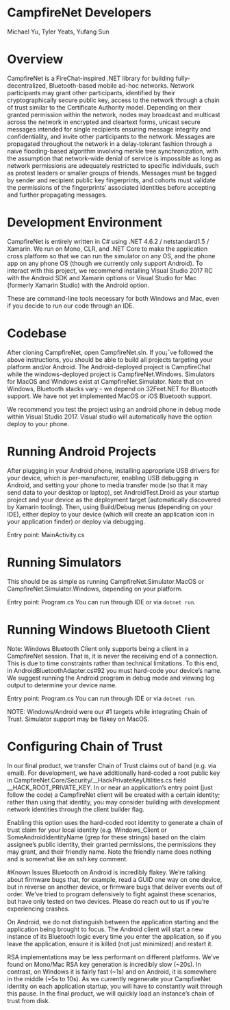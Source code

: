 # CampfireNet Developers
Michael Yu, Tyler Yeats, Yufang Sun

# Overview
CampfireNet is a FireChat-inspired .NET library for building fully-decentralized, Bluetooth-based mobile ad-hoc networks. Network participants may grant other participants, identified by their cryptographically secure public key, access to the network through a chain of trust similar to the Certificate Authority model. Depending on their granted permission within the network, nodes may broadcast and multicast across the network in encrypted and cleartext forms, unicast secure messages intended for single recipients ensuring message integrity and confidentiality, and invite other participants to the network. Messages are propagated throughout the network in a delay-tolerant fashion through a naive flooding-based algorithm involving merkle tree synchronization, with the assumption that network-wide denial of service is impossible as long as network permissions are adequately restricted to specific individuals, such as protest leaders or smaller groups of friends. Messages must be tagged by sender and recipient public key fingerprints, and cohorts must validate the permissions of the fingerprints’ associated identities before accepting and further propagating messages.

# Development Environment
CampfireNet is entirely written in C# using .NET 4.6.2 / netstandard1.5 / Xamarin. We run on Mono, CLR, and .NET Core to make the application cross platform so that we can run the simulator on any OS, and the phone app on any phone OS (though we currently only support Android). To interact with this project, we recommend installing Visual Studio 2017 RC with the Android SDK and Xamarin options or Visual Studio for Mac (formerly Xamarin Studio) with the Android option. 

These are command-line tools necessary for both Windows and Mac, even if you decide to run our code through an IDE.

# Codebase
After cloning CampfireNet, open CampfireNet.sln. If you¡¯ve followed the above instructions, you should be able to build all projects targeting your platform and/or Android. The Android-deployed project is CampfireChat while the windows-deployed project is CampfireNet.Windows. Simulators for MacOS and Windows exist at CampfireNet.Simulator.
Note that on Windows, Bluetooth stacks vary - we depend on 32Feet.NET for Bluetooth support. We have not yet implemented MacOS or iOS Bluetooth support.

We recommend you test the project using an android phone in debug mode within Visual Studio 2017. Visual studio will automatically have the option deploy to your phone.

# Running Android Projects
After plugging in your Android phone, installing appropriate USB drivers for your device, which is per-manufacturer, enabling USB debugging in Android, and setting your phone to media transfer mode (so that it may send data to your desktop or laptop), set AndroidTest.Droid as your startup project and your device as the deployment target (automatically discovered by Xamarin tooling). Then, using Build/Debug menus (depending on your IDE), either deploy to your device (which will create an application icon in your application finder) or deploy via debugging.

Entry point: MainActivity.cs

# Running Simulators
This should be as simple as running CampfireNet.Simulator.MacOS or CampfireNet.Simulator.Windows, depending on your platform.

Entry point: Program.cs
You can run through IDE or via `dotnet run`. 

# Running Windows Bluetooth Client
Note: Windows Bluetooth Client only supports being a client in a CampfireNet session. That is, it is never the receiving end of a connection. This is due to time constraints rather than technical limitations. To this end, in AndroidBluetoothAdapter.cs#92 you must hard-code your device’s name. We suggest running the Android program in debug mode and viewing log output to determine your device name.

Entry point: Program.cs
You can run through IDE or via `dotnet run`. 

NOTE: Windows/Android were our #1 targets while integrating Chain of Trust. Simulator support may be flakey on MacOS.

# Configuring Chain of Trust
In our final product, we transfer Chain of Trust claims out of band (e.g. via email). For development, we have additionally hard-coded a root public key in CampfireNet.Core/Security/__HackPrivateKeyUtilities.cs field __HACK_ROOT_PRIVATE_KEY.  In or near an application’s entry point (just follow the code) a CampfireNet client will be created with a certain identity; rather than using that identity, you may consider building with development network identities through the client builder flag.

Enabling this option uses the hard-coded root identity to generate a chain of trust claim for your local identity (e.g. Windows_Client or SomeAndroidIdentityName (grep for these strings) based on the claim assignee’s public identity, their granted permissions, the permissions they may grant, and their friendly name. Note the friendly name does nothing and is somewhat like an ssh key comment.

#Known Issues
Bluetooth on Android is incredibly flakey. We’re talking about firmware bugs that, for example, read a GUID one way on one device, but in reverse on another device, or firmware bugs that deliver events out of order. We’ve tried to program defensively to fight against these scenarios, but have only tested on two devices. Please do reach out to us if you’re experiencing crashes.

On Android, we do not distinguish between the application starting and the application being brought to focus. The Android client will start a new instance of its Bluetooth logic every time you enter the application, so if you leave the application, ensure it is killed (not just minimized) and restart it.

RSA implementations may be less performant on different platforms. We’ve found on Mono/Mac RSA key generation is incredibly slow (~20s). In contrast, on Windows it is fairly fast (~1s) and on Android, it is somewhere in the middle (~5s to 10s). As we currently regenerate your CampfireNet identity on each application startup, you will have to constantly wait through this pause. In the final product, we will quickly load an instance’s chain of trust from disk.
